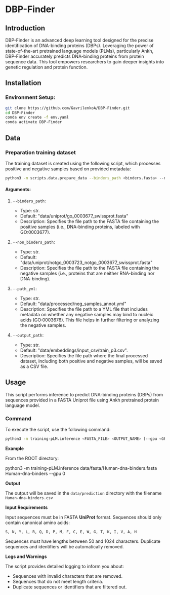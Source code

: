 # DBP-Finder

## Introduction
DBP-Finder is an advanced deep learning tool designed for the precise identification of DNA-binding proteins (DBPs). Leveraging the power of state-of-the-art pretrained language models (PLMs), particularly Ankh, DBP-Finder accurately predicts DNA-binding proteins from protein sequence data. This tool empowers researchers to gain deeper insights into genetic regulation and protein function.


##  Installation

### Environment Setup:
```bash
git clone https://github.com/GavrilenkoA/DBP-Finder.git
cd DBP-Finder
conda env create -f env.yaml
conda activate DBP-Finder
```

## Data

### Preparation training dataset
The training dataset is created using the following script, which processes positive and negative samples based on provided metadata:
```bash
python3 -m scripts.data.prepare_data --binders_path <binders.fasta> --non_binders_path <non_binders.fasta> --path_yml <path.yml> --output_path <output.csv>
```
#### Arguments:
1. `--binders_path`:

    * Type: str.
    * Default: "data/uniprot/go_0003677_swissprot.fasta"
    * Description: Specifies the file path to the FASTA file containing the positive samples (i.e., DNA-binding proteins, labeled with GO:0003677).

2. `--non_binders_path`:

    * Type: str.
    * Default: "data/uniprot/notgo_0003723_notgo_0003677_swissprot.fasta"
    * Description: Specifies the file path to the FASTA file containing the negative samples (i.e., proteins that are neither RNA-binding nor DNA-binding).
3. `--path_yml`:

    * Type: str.
    * Default: "data/processed/neg_samples_annot.yml"
    * Description: Specifies the file path to a YML file that includes metadata on whether any negative samples may bind to nucleic acids (GO:0003676). This file helps in further filtering or analyzing the negative samples.

4. `--output_path`:

    * Type: str.
    * Default: "data/embeddings/input_csv/train_p3.csv".
    * Description: Specifies the file path where the final processed dataset, including both positive and negative samples, will be saved as a CSV file.


## Usage

This script performs inference to predict DNA-binding proteins (DBPs) from sequences provided in a FASTA Uniprot file using Ankh pretrained protein language model.

### Command

To execute the script, use the following command:

```bash
python3 -m training-pLM.inference <FASTA_FILE> <OUTPUT_NAME> [--gpu <GPU_ID>]
```

__Example__

From the ROOT directory:

python3 -m training-pLM.inference data/fasta/Human-dna-binders.fasta Human-dna-binders --gpu 0

__Output__

The output will be saved in the `data/prediction` directory with the filename `Human-dna-binders.csv`

__Input Requirements__

Input sequences must be in FASTA __UniProt__ format.
Sequences should only contain canonical amino acids:

`S, N, Y, L, R, Q, D, P, M, F, C, E, W, G, T, K, I, V, A, H`

Sequences must have lengths between 50 and 1024 characters.
Duplicate sequences and identifiers will be automatically removed.

__Logs and Warnings__

The script provides detailed logging to inform you about:

* Sequences with invalid characters that are removed.
* Sequences that do not meet length criteria.
* Duplicate sequences or identifiers that are filtered out.
